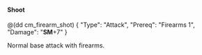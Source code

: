 #### Shoot

@(dd cm_firearm_shot)
{ "Type": "Attack",
	"Prereq": "Firearms 1",
	"Damage": "__SM__+7"
}

Normal base attack with firearms.
